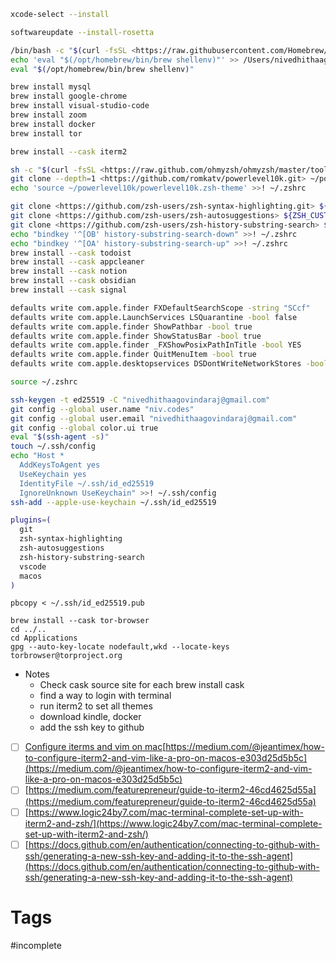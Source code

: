 ```bash
xcode-select --install

softwareupdate --install-rosetta

/bin/bash -c "$(curl -fsSL <https://raw.githubusercontent.com/Homebrew/install/master/install.sh>)"
echo 'eval "$(/opt/homebrew/bin/brew shellenv)"' >> /Users/nivedhithaagovindaraj/.zprofile
eval "$(/opt/homebrew/bin/brew shellenv)"

brew install mysql
brew install google-chrome
brew install visual-studio-code
brew install zoom
brew install docker
brew install tor

brew install --cask iterm2

sh -c "$(curl -fsSL <https://raw.github.com/ohmyzsh/ohmyzsh/master/tools/install.sh>)"
git clone --depth=1 <https://github.com/romkatv/powerlevel10k.git> ~/powerlevel10k
echo 'source ~/powerlevel10k/powerlevel10k.zsh-theme' >>! ~/.zshrc

git clone <https://github.com/zsh-users/zsh-syntax-highlighting.git> ${ZSH_CUSTOM:-~/.oh-my-zsh/custom}/plugins/zsh-syntax-highlighting
git clone <https://github.com/zsh-users/zsh-autosuggestions> ${ZSH_CUSTOM:-~/.oh-my-zsh/custom}/plugins/zsh-autosuggestions
git clone <https://github.com/zsh-users/zsh-history-substring-search> ${ZSH_CUSTOM:-~/.oh-my-zsh/custom}/plugins/zsh-history-substring-search
echo "bindkey '^[OB' history-substring-search-down" >>! ~/.zshrc
echo "bindkey '^[OA' history-substring-search-up" >>! ~/.zshrc
brew install --cask todoist
brew install --cask appcleaner
brew install --cask notion
brew install --cask obsidian
brew install --cask signal

defaults write com.apple.finder FXDefaultSearchScope -string "SCcf"
defaults write com.apple.LaunchServices LSQuarantine -bool false
defaults write com.apple.finder ShowPathbar -bool true
defaults write com.apple.finder ShowStatusBar -bool true
defaults write com.apple.finder _FXShowPosixPathInTitle -bool YES
defaults write com.apple.finder QuitMenuItem -bool true
defaults write com.apple.desktopservices DSDontWriteNetworkStores -bool true

source ~/.zshrc

ssh-keygen -t ed25519 -C "nivedhithaagovindaraj@gmail.com"
git config --global user.name "niv.codes"
git config --global user.email "nivedhithaagovindaraj@gmail.com"
git config --global color.ui true
eval "$(ssh-agent -s)"
touch ~/.ssh/config
echo "Host *
  AddKeysToAgent yes
  UseKeychain yes
  IdentityFile ~/.ssh/id_ed25519
  IgnoreUnknown UseKeychain" >>! ~/.ssh/config
ssh-add --apple-use-keychain ~/.ssh/id_ed25519
```

```bash
plugins=(
  git
  zsh-syntax-highlighting
  zsh-autosuggestions
  zsh-history-substring-search
  vscode
  macos
)
```

```shell
pbcopy < ~/.ssh/id_ed25519.pub
```

```
brew install --cask tor-browser
cd ../..
cd Applications
gpg --auto-key-locate nodefault,wkd --locate-keys torbrowser@torproject.org

```
-   Notes
    -   Check cask source site for each brew install cask
    -   find a way to login with terminal
    -   run iterm2 to set all themes
    -   download kindle, docker
    -   add the ssh key to github





-   [ ] [Configure iterms and vim on mac](https://medium.com/@jeantimex/how-to-configure-iterm2-and-vim-like-a-pro-on-macos-e303d25d5b5c)[https://medium.com/@jeantimex/how-to-configure-iterm2-and-vim-like-a-pro-on-macos-e303d25d5b5c](https://medium.com/@jeantimex/how-to-configure-iterm2-and-vim-like-a-pro-on-macos-e303d25d5b5c)
-   [ ] [](https://medium.com/featurepreneur/guide-to-iterm2-46cd4625d55a)[https://medium.com/featurepreneur/guide-to-iterm2-46cd4625d55a](https://medium.com/featurepreneur/guide-to-iterm2-46cd4625d55a)
-   [ ] [](https://www.logic24by7.com/mac-terminal-complete-set-up-with-iterm2-and-zsh/)[https://www.logic24by7.com/mac-terminal-complete-set-up-with-iterm2-and-zsh/](https://www.logic24by7.com/mac-terminal-complete-set-up-with-iterm2-and-zsh/)
-   [   ] [https://docs.github.com/en/authentication/connecting-to-github-with-ssh/generating-a-new-ssh-key-and-adding-it-to-the-ssh-agent](https://docs.github.com/en/authentication/connecting-to-github-with-ssh/generating-a-new-ssh-key-and-adding-it-to-the-ssh-agent)

# Tags
#incomplete 